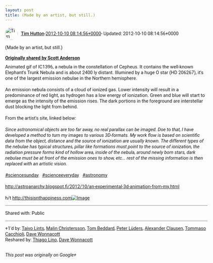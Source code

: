 ```yaml
---
layout: post
title: (Made by an artist, but still.)
---
```


<html><head><meta charset="utf-8"><title>(Made by an artist, but still.)</title><style>body {font: 11pt Roboto, Arial, sans-serif; max-width: 640px; margin: 24px;}.author-photo {border-radius: 50%; margin-right: 10px; width: 40px;}.author {font-weight: 500;}.main-content {margin: 15px 0 15px;}.post-title {font-weight: bold;}.location {display: block; margin-top: 15px;}.location img {float: left; margin-right: 5px; width: 20px;}.media-link {display: inline-block; max-width: 100%; vertical-align: top;}.media-link p {margin-top: 5px; max-height: 4em; overflow: scroll;}.media {max-height: 100vh; max-width: 100%;}.video-placeholder {background: black; display: flex; height: 300px; max-width: 100%; width: 640px;}.play-icon {border-bottom: 30px solid transparent; border-left: 50px solid white; border-top: 30px solid transparent; color: white; margin: auto;}.album {max-height: 800px; overflow: scroll; width: calc(100vw - 48px);}.album .media-link {margin-right: 5px; max-width: 250px;}.album .media {max-height: 250px;}.link-embed {border-top: 1px solid lightgrey; display: block; margin-top: 20px;}.link-embed img {max-width: 100%;}.inline-link-embed {display: block;}.inline-link-embed img {vertical-align: middle;}.link-title {display: inline-block; font-size: medium; font-weight: 300; padding-left: 1em;}.reshare-attribution {display: block; font-weight: bold; margin-bottom: 10px;}.poll-image {margin-bottom: 5px; max-height: 300px; max-width: 500px;}.poll-choice {align-items: center; display: flex; margin-bottom: 5px; max-width: 500px;}.poll-choice-percentage {background-color: lightblue; height: 100%; left: 0; position: absolute; z-index: -1;}.poll-choice-selected {margin-right: 5px;}.poll-choice-results {border: 1px solid lightgray; border-radius: 5px; display: flex; line-height: 40px; overflow: hidden; padding: 0 8px; position: relative;}.poll-choice-results, .poll-choice-description {flex-grow: 1; margin-right: 10px;}.poll-choice-image {width: 100%;}.poll-choice-image, .poll-choice-image img {max-height: 40px; max-width: 100px;}.poll-choice-votes {max-height: 100px; overflow: auto;}.plus-entity-embed {color: black; display: block; text-decoration: none;}.plus-entity-embed-cover-photo {max-height: 300px; max-width: 100%;}.plus-entity-embed-info {padding: 0 1em 1em;}.plus-entity-embed-info h2 {font-weight: 500; margin: 10px 0;}.plus-entity-embed-info p {font-size: small; margin: 0;}.collection-owner-avatar {border-radius: 50%; border: 2px solid white; height: 40px; margin-top: -22px;}.visibility {padding: 1em 0; border-top: 1px solid grey;}.post-activity {padding: 1em 0; border-top: 1px solid grey;}.comments {border-top: 1px solid gray; padding-top: 1em;}.comment + .comment {margin-top: 1em;}.comment .media-link, .comment .inline-link-embed {margin-top: 5px;}</style></head><body><div style="margin-bottom:1em;"><div style="display:flex; align-items:center"><img class="author-photo" src="https://lh4.googleusercontent.com/-epo4ZZKNqEw/AAAAAAAAAAI/AAAAAAAAVSU/qu3LpcHEnoQ/s64-c/photo.jpg" alt="Tim Hutton"><a href="https://plus.google.com/+TimHutton" target="_blank" class="author">Tim Hutton</a> - <a target="_blank" href="https://plus.google.com/+TimHutton/posts/e9LnN66QcZ6">2012-10-10 08:14:56+0000</a><span> - Updated: 2012-10-10 08:14:56+0000</span></div><div class="main-content">(Made by an artist, but still.)</div><div><a target="_blank" href="https://plus.google.com/+ScottAnderson42/posts/SXVGJTHXfWs" class="reshare-attribution">Originally shared by Scott Anderson</a>Animated gif of IC1396, a nebula in the constellation of Cepheus. It contains the well-known Elephant&#39;s Trunk Nebula and is about 2400 ly distant. Illumined by a huge O star (HD 206267), it&#39;s one of the largest emission nebulae in the Northern hemisphere.<br><br>An emission nebula consists of a cloud of ionized gas. Lower intensity will result in a predominance of red light, as hydrogen has a low energy of ionization. Green and blue will start to emerge as the intensity of the emission rises. The dark portions in the foreground are interstellar dust blocking the light from behind.<br><br>From the artist&#39;s site, linked below:<br><br><i>Since astronomical objects are too far away, no real parallax can be imaged. Doe to that, I have developed a method to turn my images to various 3D-formats. My work flow is based on scientific data from the object, distance and the source of ionization are usually known. The different types of the nebulae has typical structures, pillar like formations must point to the source of ionization, the radiation pressure forms kind of hollow area, inside of the nebula, around newly born stars, dark nebulae must be at front of the emission ones to show, etc... rest of the missing information is then replaced with an artistic vision.</i><br><br> <a rel="nofollow" class="ot-hashtag bidi_isolate" href="https://plus.google.com/s/%23sciencesunday/posts" >#sciencesunday</a>   <a rel="nofollow" class="ot-hashtag bidi_isolate" href="https://plus.google.com/s/%23scienceeveryday/posts" >#scienceeveryday</a>   <a rel="nofollow" class="ot-hashtag bidi_isolate" href="https://plus.google.com/s/%23astronomy/posts" >#astronomy</a>  <br><br><a rel="nofollow" target="_blank" href="http://astroanarchy.blogspot.fi/2012/10/an-experimental-3d-animation-from-my.html" class="ot-anchor bidi_isolate" jslog="10929; track:click" dir="ltr">http://astroanarchy.blogspot.fi/2012/10/an-experimental-3d-animation-from-my.html</a><br><br>h/t <a rel="nofollow" target="_blank" href="http://thisisnthappiness.com" class="ot-anchor bidi_isolate" jslog="10929; track:click" dir="ltr">http://thisisnthappiness.com</a><a href="https://lh5.googleusercontent.com/-X1DdvBhvMNg/UHH1LnidNlI/AAAAAAAAAX8/u-sw7DnW5FE/w288-h288/IC1396_animation2.gif" target="_blank" class="media-link"><img src="https://lh5.googleusercontent.com/-X1DdvBhvMNg/UHH1LnidNlI/AAAAAAAAAX8/u-sw7DnW5FE/w288-h288/IC1396_animation2.gif" alt="Image" class="media"></a></div></div><div class="visibility">Shared with: Public</div><div class="post-activity"><div class="plus-oners">+1'd by: <a href="https://plus.google.com/+TaivoLints">Taivo Lints</a>, <a href="https://plus.google.com/+MalinChristersson">Malin Christersson</a>, <a href="https://plus.google.com/+TomBeddard">Tom Beddard</a>, <a href="https://plus.google.com/+PeterLüders">Peter Lüders</a>, <a href="https://plus.google.com/+AlexanderClausen">Alexander Clausen</a>, <a href="https://plus.google.com/+TommasoCacchioli">Tommaso Cacchioli</a>, <a href="https://plus.google.com/+DaveWonnacott">Dave Wonnacott</a></div><div class="resharers">Reshared by: <a href="https://plus.google.com/+ThiagoLino">Thiago Lino</a>, <a href="https://plus.google.com/+DaveWonnacott">Dave Wonnacott</a></div></div></body></html>

<i>This post was originally on Google+</i>
